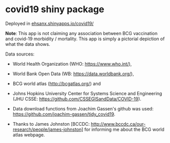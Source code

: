 # covid19 shiny package

Deployed in [ehsanx.shinyapps.io/covid19/](https://ehsank.shinyapps.io/covid19/)

**Note**: This app is not claiming any association between BCG vaccination and covid-19 morbidity / mortality. This app is simply a pictorial depiction of what the data shows.

Data sources: 

- World Health Organization (WHO: https://www.who.int/), 
- World Bank Open Data (WB: https://data.worldbank.org/),
- BCG world atlas (http://bcgatlas.org/) and 
- Johns Hopkins University Center for Systems Science and Engineering (JHU CSSE: https://github.com/CSSEGISandData/COVID-19). 

- Data download functions from Joachim Gassen's github was used: https://github.com/joachim-gassen/tidy_covid19. 
- Thanks to James Johnston [BCCDC: http://www.bccdc.ca/our-research/people/james-johnston] for informing me about the BCG world atlas webpage.
